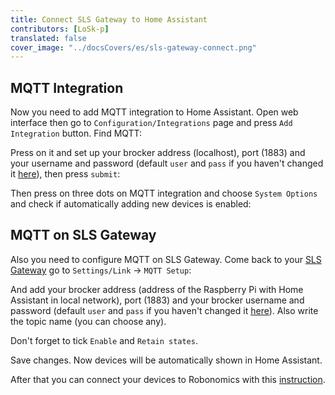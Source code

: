 ```yaml
---
title: Connect SLS Gateway to Home Assistant
contributors: [LoSk-p]
translated: false
cover_image: "../docsCovers/es/sls-gateway-connect.png"
---
```


## MQTT Integration

Now you need to add MQTT integration to Home Assistant. Open web interface then go to `Configuration/Integrations` page and press `Add Integration` button. Find MQTT:

<robo-wiki-picture src="home-assistant/mqtt.jpg" />

Press on it and set up your brocker address (localhost), port (1883) and your username and password (default `user` and `pass` if you haven't changed it [here](/docs/raspberry-setup/)), then press `submit`:

<robo-wiki-picture src="home-assistant/mqtt-setup.jpg" />

Then press on three dots on MQTT integration and choose `System Options` and check if automatically adding new devices is enabled:

<robo-wiki-picture src="home-assistant/add-dev.jpg" />

## MQTT on SLS Gateway

Also you need to configure MQTT on SLS Gateway. Come back to your [SLS Gateway](https://wiki.robonomics.network/docs/en/sls-setup/#setup) go to `Settings/Link` -> `MQTT Setup`:

<robo-wiki-picture src="home-assistant/sls-mqtt-menu.jpg" />

And add your brocker address (address of the Raspberry Pi with Home Assistant in local network), port (1883) and your brocker username and password (default `user` and `pass` if you haven't changed it [here](/docs/raspberry-setup/)). Also write the topic name (you can choose any). 

<robo-wiki-note type="warning">Don't forget to tick `Enable` and `Retain states`.</robo-wiki-note>

<robo-wiki-picture src="home-assistant/sls-mqtt1.jpg" />

Save changes. Now devices will be automatically shown in Home Assistant.

After that you can connect your devices to Robonomics with this [instruction](/docs/add-smart-device-to-robonomics).